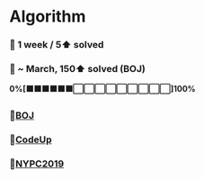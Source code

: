 # Algorithm
### 🎯 1 week / 5⬆ solved
### 🎯 ~ March, 150⬆ solved (BOJ)
**0%[⬛⬛⬛⬛⬛⬛⬜⬜⬜⬜⬜⬜⬜⬜⬜]100%**



### 📂[BOJ](https://github.com/ajy720/Algorithm/tree/master/BOJ)
### 📂[CodeUp](https://github.com/ajy720/Algorithm/tree/master/CodeUp)
### 📂[NYPC2019](https://github.com/ajy720/Algorithm/tree/master/NYPC2019)



